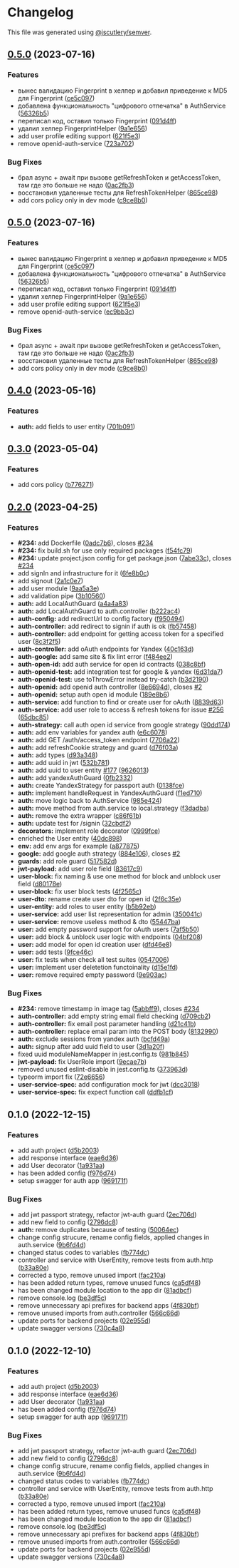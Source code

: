 # Changelog

This file was generated using [@jscutlery/semver](https://github.com/jscutlery/semver).

## [0.5.0](https://gitlog.ru/Naris/soermono/compare/auth-0.4.0...auth-0.5.0) (2023-07-16)


### Features

* вынес валидацию Fingerprint в хелпер и добавил приведение к MD5 для Fingerprint ([ce5c097](https://gitlog.ru/Naris/soermono/commit/ce5c097c4b398299dac7906bdaf99bc2c43df2a2))
* добавлена функциональность "цифрового отпечатка" в AuthService ([56326b5](https://gitlog.ru/Naris/soermono/commit/56326b541ceb37b845d1bb218e831edc229df920))
* переписал код, оставил только Fingerprint ([091d4ff](https://gitlog.ru/Naris/soermono/commit/091d4ff1987e02e370b069ce88a8bfe537a009df))
* удалил хелпер FingerprintHelper ([9a1e656](https://gitlog.ru/Naris/soermono/commit/9a1e65672cfd11d74d6751b640b5701f65210ae7))
* add user profile editing support ([621f5e3](https://gitlog.ru/Naris/soermono/commit/621f5e3537103b55fbd2c4f5f5474739d8b79b6b))
* remove openid-auth-service ([723a702](https://gitlog.ru/Naris/soermono/commit/723a702bf7441b96d2aeab657a90b19c2eb426bb))


### Bug Fixes

* брал async + await при вызове getRefreshToken и getAccessToken, там где это больше не надо ([0ac2fb3](https://gitlog.ru/Naris/soermono/commit/0ac2fb3c135cc65e9b1d46841f49e2ce86b5cd21))
* восстановил удаленные тесты для RefreshTokenHelper ([865ce98](https://gitlog.ru/Naris/soermono/commit/865ce982d08846d6dae6bba5434b108f1473fe3f))
* add cors policy only in dev mode ([c9ce8b0](https://gitlog.ru/Naris/soermono/commit/c9ce8b050fb76672ecb8156e7107d5105f338951))

## [0.5.0](https://gitlog.ru/Naris/soermono/compare/auth-0.4.0...auth-0.5.0) (2023-07-16)


### Features

* вынес валидацию Fingerprint в хелпер и добавил приведение к MD5 для Fingerprint ([ce5c097](https://gitlog.ru/Naris/soermono/commit/ce5c097c4b398299dac7906bdaf99bc2c43df2a2))
* добавлена функциональность "цифрового отпечатка" в AuthService ([56326b5](https://gitlog.ru/Naris/soermono/commit/56326b541ceb37b845d1bb218e831edc229df920))
* переписал код, оставил только Fingerprint ([091d4ff](https://gitlog.ru/Naris/soermono/commit/091d4ff1987e02e370b069ce88a8bfe537a009df))
* удалил хелпер FingerprintHelper ([9a1e656](https://gitlog.ru/Naris/soermono/commit/9a1e65672cfd11d74d6751b640b5701f65210ae7))
* add user profile editing support ([621f5e3](https://gitlog.ru/Naris/soermono/commit/621f5e3537103b55fbd2c4f5f5474739d8b79b6b))
* remove openid-auth-service ([ec9bb3c](https://gitlog.ru/Naris/soermono/commit/ec9bb3cf2eef3897714bc0285c016acb04ef3cc5))


### Bug Fixes

* брал async + await при вызове getRefreshToken и getAccessToken, там где это больше не надо ([0ac2fb3](https://gitlog.ru/Naris/soermono/commit/0ac2fb3c135cc65e9b1d46841f49e2ce86b5cd21))
* восстановил удаленные тесты для RefreshTokenHelper ([865ce98](https://gitlog.ru/Naris/soermono/commit/865ce982d08846d6dae6bba5434b108f1473fe3f))
* add cors policy only in dev mode ([c9ce8b0](https://gitlog.ru/Naris/soermono/commit/c9ce8b050fb76672ecb8156e7107d5105f338951))

## [0.4.0](https://gitlog.ru:2222/Naris/soermono/compare/auth-0.3.0...auth-0.4.0) (2023-05-16)


### Features

* **auth:** add fields to user entity ([701b091](https://gitlog.ru:2222/Naris/soermono/commit/701b091fa84091378ce5d4dd34b236c3ab8affc3))

## [0.3.0](https://gitlog.ru:2222/Naris/soermono/compare/auth-0.2.0...auth-0.3.0) (2023-05-04)


### Features

* add cors policy ([b776271](https://gitlog.ru:2222/Naris/soermono/commit/b77627184e49c02e0a91f613f1b236ee6628a915))

## [0.2.0](https://gitlog.ru:2222/Naris/soermono/compare/auth-0.1.0...auth-0.2.0) (2023-04-25)


### Features

* **#234:** add Dockerfile ([0adc7b6](https://gitlog.ru:2222/Naris/soermono/commit/0adc7b6e66d6e3f42f58be5df3ed58bab1834a6f)), closes [#234](https://gitlog.ru:2222/Naris/soermono/issues/234)
* **#234:** fix build.sh for use only required packages ([f54fc79](https://gitlog.ru:2222/Naris/soermono/commit/f54fc79eec7893c63c760c007f06a0aa503e84dc))
* **#234:** update project.json config for get package.json ([7abe33c](https://gitlog.ru:2222/Naris/soermono/commit/7abe33c7696c04503483621575c93667f4906a2e)), closes [#234](https://gitlog.ru:2222/Naris/soermono/issues/234)
* add signIn and infrastructure for it ([6fe8b0c](https://gitlog.ru:2222/Naris/soermono/commit/6fe8b0cafd243374128bb7a41ebccbb40592c09a))
* add signout ([2a1c0e7](https://gitlog.ru:2222/Naris/soermono/commit/2a1c0e7eed6e5f0cd4b28554fc26211d12617ed8))
* add user module ([9aa5a3e](https://gitlog.ru:2222/Naris/soermono/commit/9aa5a3e7c4bdf8bfd381b50842101c8108bc043c))
* add validation pipe ([3b10560](https://gitlog.ru:2222/Naris/soermono/commit/3b10560122e9f9291dbb0984cf40f26ee629f495))
* **auth:**  add LocalAuthGuard ([a4a4a83](https://gitlog.ru:2222/Naris/soermono/commit/a4a4a83d6521e277d4a3e92b582a4086e88f00f7))
* **auth:**  add LocalAuthGuard to auth.controller ([b222ac4](https://gitlog.ru:2222/Naris/soermono/commit/b222ac45a71cb977219e59498b6e0d8572dfa43d))
* **auth-config:** add redirectUrl to config factory ([f950494](https://gitlog.ru:2222/Naris/soermono/commit/f95049455fb0564f3a32f440743be5fd16ae0c86))
* **auth-controller:**  add redirect to signin if auth is ok ([fb57458](https://gitlog.ru:2222/Naris/soermono/commit/fb574580deac1d71ff15f4683f7c91e185f74920))
* **auth-controller:** add endpoint for getting access token for a specified user ([8c3f2f5](https://gitlog.ru:2222/Naris/soermono/commit/8c3f2f544f87654306b608aad9031df0235287a8))
* **auth-controller:** add oAuth endpoints for Yandex ([40c163d](https://gitlog.ru:2222/Naris/soermono/commit/40c163da6b9e59737fff90b96eba126f61700737))
* **auth-google:** add same site & fix lint error ([f484ee2](https://gitlog.ru:2222/Naris/soermono/commit/f484ee28ae1c0b4c8c57d5c4eb9bcac5bee91009))
* **auth-open-id:** add auth service for open id contracts ([038c8bf](https://gitlog.ru:2222/Naris/soermono/commit/038c8bff504b62d5833df67cf86febb876fc36af))
* **auth-openid-test:** add integration test for google & yandex ([6d31da7](https://gitlog.ru:2222/Naris/soermono/commit/6d31da79c30ecb00c4f2e22fa95549147dfe3a2f))
* **auth-openid-test:** use toThrowError instead try-catch ([b3d2190](https://gitlog.ru:2222/Naris/soermono/commit/b3d2190531c0b3a8a42aa5495c146d5f3c21b722))
* **auth-openid:** add openid auth controller ([8e6694d](https://gitlog.ru:2222/Naris/soermono/commit/8e6694d0fd693dfb6c74c70425e15cab42bfac34)), closes [#2](https://gitlog.ru:2222/Naris/soermono/issues/2)
* **auth-openid:** setup auth open id module ([189e8b6](https://gitlog.ru:2222/Naris/soermono/commit/189e8b6bf4170c242bb3644d8cd76ddb28ea9457))
* **auth-service:** add function to find or create user for oAuth ([8839d63](https://gitlog.ru:2222/Naris/soermono/commit/8839d63025afc91465672800637a6dddba5d9b1b))
* **auth-service:** add user role to access & refresh tokens for issue [#256](https://gitlog.ru:2222/Naris/soermono/issues/256) ([65dbc85](https://gitlog.ru:2222/Naris/soermono/commit/65dbc853dc5e11072738fda71773dc235f37543c))
* **auth-strategy:** call auth open id service from google strategy ([90dd174](https://gitlog.ru:2222/Naris/soermono/commit/90dd1746ed060a97c9f8937804bfacb5cff2fc4e))
* **auth:** add env variables for yandex auth ([e6c6078](https://gitlog.ru:2222/Naris/soermono/commit/e6c60782dd055e83ca31c242f18942c97dcbea4c))
* **auth:** add GET /auth/access_token endpoint ([7706a22](https://gitlog.ru:2222/Naris/soermono/commit/7706a220472d8b19ee8ecb05018f51a22bbc5011))
* **auth:** add refreshCookie strategy and guard ([d76f03a](https://gitlog.ru:2222/Naris/soermono/commit/d76f03a216235494855de46d0ece759cebe88633))
* **auth:** add types ([d93a348](https://gitlog.ru:2222/Naris/soermono/commit/d93a3489c4ac859d913cfdc3c49a990b3244755a))
* **auth:** add uuid in jwt ([532b781](https://gitlog.ru:2222/Naris/soermono/commit/532b781f8acb21e962d80bb65b8bdd3742a132de))
* **auth:** add uuid to user entity [#177](https://gitlog.ru:2222/Naris/soermono/issues/177) ([9626013](https://gitlog.ru:2222/Naris/soermono/commit/962601373f8ae13b06e939f62e10ecb43b72aa4e))
* **auth:** add yandexAuthGuard ([0fb2332](https://gitlog.ru:2222/Naris/soermono/commit/0fb23324e248dd2366973f0b865efde0144c3ec4))
* **auth:** create YandexStrategy for passport auth ([0138fce](https://gitlog.ru:2222/Naris/soermono/commit/0138fce18a9a4a87f56263b96115e431e3e06244))
* **auth:** implement handleRequest in YandexAuthGuard ([f1ed710](https://gitlog.ru:2222/Naris/soermono/commit/f1ed710b171856f802bfe18f0bf5fa7fcad24f05))
* **auth:** move logic back to AuthService ([985e424](https://gitlog.ru:2222/Naris/soermono/commit/985e424e34336d7b039d332bba36cf80684d6975))
* **auth:** move method from auth.service to local.strategy ([f3dadba](https://gitlog.ru:2222/Naris/soermono/commit/f3dadbaf3771649ad9abd333c72ee7f393b7b517))
* **auth:** remove the extra wrapper ([c86f61b](https://gitlog.ru:2222/Naris/soermono/commit/c86f61b40c453cbc07455d280e77051f422bb678))
* **auth:** update test for /signin ([32cbdf2](https://gitlog.ru:2222/Naris/soermono/commit/32cbdf2dc528ec34e029b43d489908670b14125f))
* **decorators:** implement role decorator ([0999fce](https://gitlog.ru:2222/Naris/soermono/commit/0999fcee4faccd93036e69039a0f0d9936e8d92d))
* enriched the User entity ([40dc898](https://gitlog.ru:2222/Naris/soermono/commit/40dc8984c2702e70680ade8e51787b69359c6369))
* **env:** add env args for example ([a877875](https://gitlog.ru:2222/Naris/soermono/commit/a8778752e887c87a2c81eaceff41227502b1412a))
* **google:** add google auth strategy ([884e106](https://gitlog.ru:2222/Naris/soermono/commit/884e106b4ad7cc7994609eaa0c88efb2b144a581)), closes [#2](https://gitlog.ru:2222/Naris/soermono/issues/2)
* **guards:** add role guard ([517582d](https://gitlog.ru:2222/Naris/soermono/commit/517582d1c3725892acac703894f18379ba2c9add))
* **jwt-payload:** add user role field ([83617c9](https://gitlog.ru:2222/Naris/soermono/commit/83617c9e9eb92077f6b1e31ece70df0d5cc6d0d0))
* **user-block:** fix naming & use one method for block and unblock user field ([d80178e](https://gitlog.ru:2222/Naris/soermono/commit/d80178e1081abfd5cc050ebbd199d5e7d7061ff1))
* **user-block:** fix user block tests ([4f2565c](https://gitlog.ru:2222/Naris/soermono/commit/4f2565ce70d8ec731a117f080c41ed570312679c))
* **user-dto:** rename create user dto for open id ([2f6c35e](https://gitlog.ru:2222/Naris/soermono/commit/2f6c35e33632f7feccbc98ef6e3e1de9201efac2))
* **user-entity:** add roles to user entity ([b5b92eb](https://gitlog.ru:2222/Naris/soermono/commit/b5b92ebd23691b22150d274435604db3131bdb26))
* **user-service:** add user list representation for admin ([350041c](https://gitlog.ru:2222/Naris/soermono/commit/350041c9e69c0d6ed8cc58cdedf6592a9b3a0a2c))
* **user-service:** remove useless method & dto ([55447ba](https://gitlog.ru:2222/Naris/soermono/commit/55447ba4344a0d64cf3e2f536781c7c2b7152878))
* **user:** add  empty password support for oAuth users ([7af5b50](https://gitlog.ru:2222/Naris/soermono/commit/7af5b50ae63147b84b8ade06bfc39919aaffe5cb))
* **user:** add block & unblock user logic with endpoints ([04bf208](https://gitlog.ru:2222/Naris/soermono/commit/04bf2088d7ff98797dc7e8bc13610c4a7bf6fc55))
* **user:** add model for open id creation user ([dfd46e8](https://gitlog.ru:2222/Naris/soermono/commit/dfd46e8b89215047b8dad2656aa102b0fe3369d8))
* **user:** add tests ([9fce46c](https://gitlog.ru:2222/Naris/soermono/commit/9fce46ce800eb60bdff29eff35646812577316c4))
* **user:** fix tests when check all test suites ([0547006](https://gitlog.ru:2222/Naris/soermono/commit/0547006057242a790aeff9583cdaeb83ae5c185b))
* **user:** implement user deletetion functoinality ([d15e1fd](https://gitlog.ru:2222/Naris/soermono/commit/d15e1fd75a8d073fdfb44814fde7ad5a329d946e))
* **user:** remove required empty password ([9e903ac](https://gitlog.ru:2222/Naris/soermono/commit/9e903ac2b0015e5b5ccb51ed5d56639b4204f496))


### Bug Fixes

* **#234:** remove timestamp in image tag ([5abbff9](https://gitlog.ru:2222/Naris/soermono/commit/5abbff97a504a23c24165ab4b70dbcdb271df3de)), closes [#234](https://gitlog.ru:2222/Naris/soermono/issues/234)
* **auth-controller:** add empty string email field checking ([d709cb2](https://gitlog.ru:2222/Naris/soermono/commit/d709cb242533a04aaf07b17c62c1e3121199d2cb))
* **auth-controller:** fix email post parameter handling ([d21c41b](https://gitlog.ru:2222/Naris/soermono/commit/d21c41b4542e5282ca1f0e3627928d16a8abe955))
* **auth-controller:** replace email param into the  POST body ([8132990](https://gitlog.ru:2222/Naris/soermono/commit/8132990e91ea33c6fab4b570b9d393cfc77abf57))
* **auth:** exclude sessions from yandex auth ([bcfd49a](https://gitlog.ru:2222/Naris/soermono/commit/bcfd49ad62eb1bdc30792f9fda832a9d221bbcdc))
* **auth:** signup after add uuid field to user ([3d1a20f](https://gitlog.ru:2222/Naris/soermono/commit/3d1a20fcaa2daf597c7f2e0c36f8006c15ce13c0))
* fixed uuid moduleNameMapper in jest.config.ts ([981b845](https://gitlog.ru:2222/Naris/soermono/commit/981b845b030d1ae3aee7f0e85b916f9b81e30478))
* **jwt-payload:** fix UserRole import ([9ecae7b](https://gitlog.ru:2222/Naris/soermono/commit/9ecae7bb984f56bf1701d192dae0fc77e07b3ce5))
* removed unused eslint-disable in jest.config.ts ([373963d](https://gitlog.ru:2222/Naris/soermono/commit/373963d1fe77580e814fe30d4e70833fe1dac4d5))
* typeorm import fix ([72e6656](https://gitlog.ru:2222/Naris/soermono/commit/72e6656392ba049019439494013c490bbf209760))
* **user-service-spec:** add configuration mock for jwt ([dcc3018](https://gitlog.ru:2222/Naris/soermono/commit/dcc3018efd136755b869f28f42b3cb401e608578))
* **user-service-spec:** fix expect function call ([ddfb1cf](https://gitlog.ru:2222/Naris/soermono/commit/ddfb1cff717598fb5a7bac7df122f1076d752c92))

## 0.1.0 (2022-12-15)


### Features

* add auth project ([d5b2003](https://gitlog.ru:2222/Naris/soermono/commit/d5b200389ce011791cc2e3b6426ebad5cb89ff5e))
* add response interface ([eae6d36](https://gitlog.ru:2222/Naris/soermono/commit/eae6d36fd3b05b773a73a7c02b09adc0a282b92a))
* add User decorator ([1a931aa](https://gitlog.ru:2222/Naris/soermono/commit/1a931aa7df983fe1946aa4fed547268ee3bfffe7))
* has been added config ([f976d74](https://gitlog.ru:2222/Naris/soermono/commit/f976d74618551b999ebe70a3478ae4f2db8bf3d3))
* setup swagger for auth app ([969171f](https://gitlog.ru:2222/Naris/soermono/commit/969171f066a571b9072d9b47262148b39a0b7316))


### Bug Fixes

* add jwt passport strategy, refactor jwt-auth guard ([2ec706d](https://gitlog.ru:2222/Naris/soermono/commit/2ec706d73494b6d8db1ea57a482d754837a3628a))
* add new field to config ([2796dc8](https://gitlog.ru:2222/Naris/soermono/commit/2796dc8d15b3c74f463e499c37fe85f7ff8db148))
* **auth:** remove duplicates because of testing ([50064ec](https://gitlog.ru:2222/Naris/soermono/commit/50064ec31bb45f5b836e94e121e9471adddb35e8))
* change config strucure, rename config fields, applied changes in auth.service ([9b6fd4d](https://gitlog.ru:2222/Naris/soermono/commit/9b6fd4d78d2e19ec5944bb1ebfbc250ea1779f1e))
* changed status codes to variables ([fb774dc](https://gitlog.ru:2222/Naris/soermono/commit/fb774dcb9b6de2c805e74c39d45db3f2cdbac247))
* controller and service with UserEntity, remove tests from auth.http ([b33a80e](https://gitlog.ru:2222/Naris/soermono/commit/b33a80eda494916814f71483f6be31cd552b1c05))
* corrected a typo, remove unused import ([fac210a](https://gitlog.ru:2222/Naris/soermono/commit/fac210a25171a01b5fbf792c6f2e0cc50227fe10))
* has been added return types, remove unused funcs ([ca5df48](https://gitlog.ru:2222/Naris/soermono/commit/ca5df48c3bd7ac5344282dfffa41e5d807cebb39))
* has been changed module location to the app dir ([81adbcf](https://gitlog.ru:2222/Naris/soermono/commit/81adbcfa81f2c26c082a6b95a39ed48e87d3f02c))
* remove console.log ([be3df5c](https://gitlog.ru:2222/Naris/soermono/commit/be3df5cf6daca54ae2e8869ee1651846d55a072d))
* remove unnecessary api prefixes for backend apps ([4f830bf](https://gitlog.ru:2222/Naris/soermono/commit/4f830bfbd6c5ac6cd70504ef4a882a3d41f5854d))
* remove unused imports from auth.controller ([566c66d](https://gitlog.ru:2222/Naris/soermono/commit/566c66d14baf16c373959e479318209e77e944fe))
* update ports for backend projects ([02e955d](https://gitlog.ru:2222/Naris/soermono/commit/02e955dfcc67113925dad2cfe249787b84188c7c))
* update swagger versions ([730c4a8](https://gitlog.ru:2222/Naris/soermono/commit/730c4a8e1fba62fbec6a0e150e6e7ac369521338))

## 0.1.0 (2022-12-10)


### Features

* add auth project ([d5b2003](https://gitlog.ru:2222/Naris/soermono/commit/d5b200389ce011791cc2e3b6426ebad5cb89ff5e))
* add response interface ([eae6d36](https://gitlog.ru:2222/Naris/soermono/commit/eae6d36fd3b05b773a73a7c02b09adc0a282b92a))
* add User decorator ([1a931aa](https://gitlog.ru:2222/Naris/soermono/commit/1a931aa7df983fe1946aa4fed547268ee3bfffe7))
* has been added config ([f976d74](https://gitlog.ru:2222/Naris/soermono/commit/f976d74618551b999ebe70a3478ae4f2db8bf3d3))
* setup swagger for auth app ([969171f](https://gitlog.ru:2222/Naris/soermono/commit/969171f066a571b9072d9b47262148b39a0b7316))


### Bug Fixes

* add jwt passport strategy, refactor jwt-auth guard ([2ec706d](https://gitlog.ru:2222/Naris/soermono/commit/2ec706d73494b6d8db1ea57a482d754837a3628a))
* add new field to config ([2796dc8](https://gitlog.ru:2222/Naris/soermono/commit/2796dc8d15b3c74f463e499c37fe85f7ff8db148))
* change config strucure, rename config fields, applied changes in auth.service ([9b6fd4d](https://gitlog.ru:2222/Naris/soermono/commit/9b6fd4d78d2e19ec5944bb1ebfbc250ea1779f1e))
* changed status codes to variables ([fb774dc](https://gitlog.ru:2222/Naris/soermono/commit/fb774dcb9b6de2c805e74c39d45db3f2cdbac247))
* controller and service with UserEntity, remove tests from auth.http ([b33a80e](https://gitlog.ru:2222/Naris/soermono/commit/b33a80eda494916814f71483f6be31cd552b1c05))
* corrected a typo, remove unused import ([fac210a](https://gitlog.ru:2222/Naris/soermono/commit/fac210a25171a01b5fbf792c6f2e0cc50227fe10))
* has been added return types, remove unused funcs ([ca5df48](https://gitlog.ru:2222/Naris/soermono/commit/ca5df48c3bd7ac5344282dfffa41e5d807cebb39))
* has been changed module location to the app dir ([81adbcf](https://gitlog.ru:2222/Naris/soermono/commit/81adbcfa81f2c26c082a6b95a39ed48e87d3f02c))
* remove console.log ([be3df5c](https://gitlog.ru:2222/Naris/soermono/commit/be3df5cf6daca54ae2e8869ee1651846d55a072d))
* remove unnecessary api prefixes for backend apps ([4f830bf](https://gitlog.ru:2222/Naris/soermono/commit/4f830bfbd6c5ac6cd70504ef4a882a3d41f5854d))
* remove unused imports from auth.controller ([566c66d](https://gitlog.ru:2222/Naris/soermono/commit/566c66d14baf16c373959e479318209e77e944fe))
* update ports for backend projects ([02e955d](https://gitlog.ru:2222/Naris/soermono/commit/02e955dfcc67113925dad2cfe249787b84188c7c))
* update swagger versions ([730c4a8](https://gitlog.ru:2222/Naris/soermono/commit/730c4a8e1fba62fbec6a0e150e6e7ac369521338))
